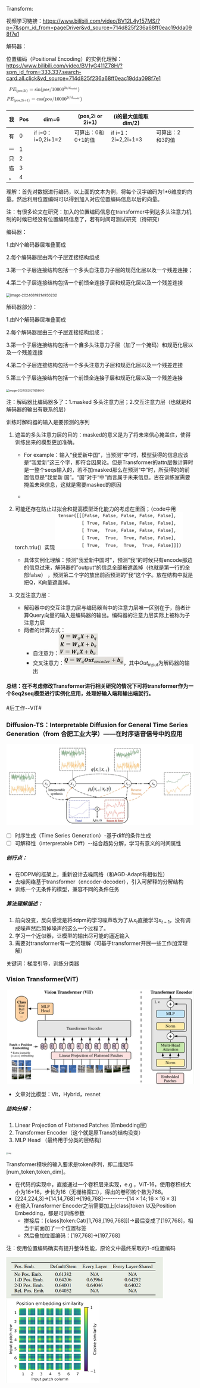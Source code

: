 Transform:

视频学习链接：https://www.bilibili.com/video/BV12L4y157MS/?p=7&spm_id_from=pageDriver&vd_source=714d825f236a68ff0eac19dda098f7e1

解码器：

 

位置编码（Positional Encoding）的实例化理解：https://www.bilibili.com/video/BV1yG411Z78H/?spm_id_from=333.337.search-card.all.click&vd_source=714d825f236a68ff0eac19dda098f7e1

<img src="https://raw.githubusercontent.com/Benluncy/PicGo/main/202408261157894.png" alt="image-20240825144218288" style="zoom: 20%;" />

| 我   | Pos  | dim=6              | (pos,2i or 2i+1)   | (i的最大值能取dim/2) |                  |      |      |
| ---- | ---- | ------------------ | ------------------ | -------------------- | ---------------- | ---- | ---- |
| 有   | 0    | if i=0：i=0,2i+1=2 | 可算出：0和0+1的值 | if i=1：2i=2,2i+1=3  | 可算出：2和3的值 |      |      |
| 一   | 1    |                    |                    |                      |                  |      |      |
| 只   | 2    |                    |                    |                      |                  |      |      |
| 猫   | 3    |                    |                    |                      |                  |      |      |
| 。   | 4    |                    |                    |                      |                  |      |      |

理解：首先对数据进行编码，以上面的文本为例，将每个汉字编码为1*6维度的向量。然后利用位置编码可以得到加入对应位置编码信息以后的向量。

注：有很多论文在研究：加入的位置编码信息在transformer中到达多头注意力机制的时候已经没有位置编码信息了，若有时间可测试研究（待研究）



编码器：

1.由N个编码器层堆叠而成

2.每个编码器层由两个子层连接结构组成

3.第一个子层连接结构包括一个多头自注意力子层的规范化层以及一个残差连接；

4.第二个子层连接结构包括一个前馈全连接子层和规范化层以及一个残差连接

<img src="../../../AppData/Roaming/Typora/typora-user-images/image-20240819214950232.png" alt="image-20240819214950232" style="zoom: 67%;" />



解码器部分：

1.由N个解码器层堆叠而成

2.每个解码器层由三个子层连接结构组成；

3.第一个子层连接结构包括一个**自**多头注意力子层（加了一个掩码）和规范化层以及一个残差连接

4.第二个子层连接结构包括一个多头注意力子层和规范化层以及一个残差连接

5.第三个子层连接结构包括一个前馈全连接子层和规范化层以及一个残差连接

<img src="C:/Users/2023/AppData/Roaming/Typora/typora-user-images/image-20240820211658640.png" alt="image-20240820211658640" style="zoom:50%;" />

注：解码器比编码器多了：1.masked 多头注意力层；2.交互注意力层（也就是和解码器的输出有联系的层）

训练时解码器的输入是要预测的序列

1. 遮盖的多头注意力层的目的：masked的意义是为了将未来信心掩盖住，使得训练出来的模型更加准确。

   - For example：输入“我爱新中国”，当预测“中”时，模型获得的信息应该是“我爱新”这三个字，即符合因果论。但是Transformer的attn层做计算时是一整个seqs输入的，若不加masked那么在预测“中”时，所获得的的前置信息是“我爱新 国”。“国”对于“中”而言属于未来信息。古在训练室需要掩盖未来信息，这就是需要masked的原因

   - 

2. 可能还存在防止过拟合和提高模型泛化能力的考虑在里面；（code中用torch.triu(）实现<img src="https://raw.githubusercontent.com/Benluncy/PicGo/main/202408252238883.png" alt="image-20240825150821863" style="zoom: 50%;" />

   - 具体实例化理解：预测"我爱新中国时"，预测”我“的时候只有encode那边的信息过来，解码器的”output“的信息全部被遮盖掉（也就是第一行的全部false）	，预测第二个字的放出前面预测的”我“这个字。放在结构中就是把Q，K向量遮盖掉。



1. 交互注意力层：
   - 解码器中的交互注意力层与编码器当中的注意力层唯一区别在于，前者计算Query向量的输入是编码器的输出。编码器的注意力层实际上被称为子注意力层
   - 两者的计算方式：
     - 自注意力：<img src="https://raw.githubusercontent.com/Benluncy/PicGo/main/202408252238689.png" alt="image-20240825151851329" style="zoom:33%;" />
     - 交叉注意力：<img src="https://raw.githubusercontent.com/Benluncy/PicGo/main/202408252238897.png" alt="image-20240825151915052" style="zoom:33%;" />，其中$Out_{input}$为解码器的输出





#### 总结：在不考虑修改Transformer进行相关研究的情况下可将transformer作为一个Seq2seq模型进行实例化应用，处理好输入端和输出端就行。

#后工作--VIT#



### Diffusion-TS：Interpretable Diffusion for General Time Series Generation（from 合肥工业大学）——在时序语音信号中的应用

<img src="https://raw.githubusercontent.com/Benluncy/PicGo/main/202408252238893.png" alt="image-20240825154543136" style="zoom:50%;" />

- [ ] 时序生成（Time Series Generation）-基于diff的条件生成 
- [ ] 可解释性（interpretable Diff）--结合趋势分解，学习有意义的时间属性

##### 创行点：

- 在DDPM的框架上，重新设计去噪网络（和AGD-Adapt有相似性）
- 去噪网络基于transformer（encoder-decoder），引入可解释的分解结构
- 训练一个无条件的模型，兼容不同的条件任务



##### 算法理解描述：

1. 前向没变，反向感觉是将ddpm的学习噪声改为了从$x_t$直接学习$x_{t-1}$，没有调成噪声然后剪掉噪声的这么一个过程了。
2. 学习一个近似器，让模型的输出尽可能的逼近输入
3. 需要对transformer有一定的理解（可基于transformer开展一些工作加深理解）

关键词：梯度引导，训练分类器

### Vision Transformer(ViT)

<img src="https://raw.githubusercontent.com/Benluncy/PicGo/main/202408261157616.png" alt="image-20240825172123631" style="zoom: 50%;" />

- 文章对比模型：Vit，Hybrid，resnet



##### 结构分解：

1. Linear Projection of Flattened Patches (Embedding层)
2. Transformer Encoder（这个就是原Trans的结构没变）
3. MLP Head （最终用于分类的层结构）

<img src="https://upload-images.jianshu.io/upload_images/23551183-6279f24de7aba178.gif?imageMogr2/auto-orient/strip|imageView2/2/w/1200/format/webp" alt="img" style="zoom:33%;" />

Transformer模块的输入要求是token序列，即二维矩阵[num_token,token_dim]。

- 在代码的实现中，直接通过一个卷积层来实现，e.g.，ViT-16，使用卷积核大小为16*16，步长为16（无栅格窗口），得出的卷积核个数为768。
- [224,224,3]->[14,14,768]->[196,768]----------$[14\times 14;16\times16\times3]$
- 在输入Transformer Encoder之前需要加上[class]token 以及Position Embedding，都是可训练参数
  - 拼接后：[class]token:Cat([1,768,[196,768]])->最后变成了[197,768]，相当于前面加了一个位置标签
  - 然后叠加位置编码：[197,768]->[197,768]

​			注：使用位置编码确实有提升整体性能，原论文中最终采取的1-d位置编码

<img src="https://raw.githubusercontent.com/Benluncy/PicGo/main/202408252245855.png" alt="image-20240825211703700" style="zoom: 50%;" /><img src="https://raw.githubusercontent.com/Benluncy/PicGo/main/202408252239480.png" alt="image-20240825211953730" style="zoom:33%;" />















